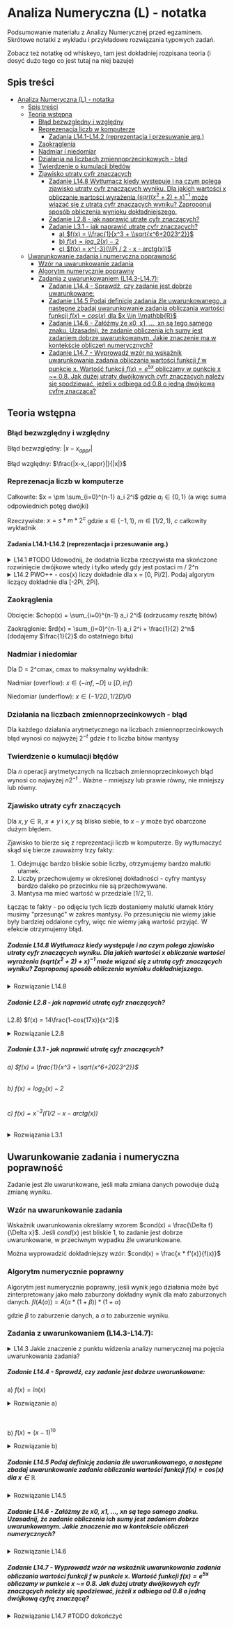 # Analiza Numeryczna (L) - notatka

Podsumowanie materiału z Analizy Numerycznej przed egzaminem. Skrótowe notatki z wykładu i przykładowe rozwiązania typowych zadań. 

Zobacz też notatkę od whiskeyo, tam jest dokładniej rozpisana teoria (i dosyć dużo tego co jest tutaj na niej bazuje)

## Spis treści
- [Analiza Numeryczna (L) - notatka](#analiza-numeryczna-l---notatka)
  - [Spis treści](#spis-treści)
  - [Teoria wstępna](#teoria-wstępna)
    - [Błąd bezwzględny i względny](#błąd-bezwzględny-i-względny)
    - [Reprezenacja liczb w komputerze](#reprezenacja-liczb-w-komputerze)
      - [Zadania L14.1-L14.2 (reprezentacja i przesuwanie arg.)](#zadania-l141-l142-reprezentacja-i-przesuwanie-arg)
    - [Zaokrąglenia](#zaokrąglenia)
    - [Nadmiar i niedomiar](#nadmiar-i-niedomiar)
    - [Działania na liczbach zmiennoprzecinkowych - błąd](#działania-na-liczbach-zmiennoprzecinkowych---błąd)
    - [Twierdzenie o kumulacji błędów](#twierdzenie-o-kumulacji-błędów)
    - [Zjawisko utraty cyfr znaczących](#zjawisko-utraty-cyfr-znaczących)
        - [Zadanie L14.8 Wytłumacz kiedy występuje i na czym polega zjawisko utraty cyfr znaczących wyniku. Dla jakich wartości x obliczanie wartości wyrażenia $(sqrt(x^2+2) + x)^{-1}$ może wiązać się z utratą cyfr znaczących wyniku? Zaproponuj sposób obliczenia wynioku dokładniejszego.](#zadanie-l148-wytłumacz-kiedy-występuje-i-na-czym-polega-zjawisko-utraty-cyfr-znaczących-wyniku-dla-jakich-wartości-x-obliczanie-wartości-wyrażenia-sqrtx22--x-1-może-wiązać-się-z-utratą-cyfr-znaczących-wyniku-zaproponuj-sposób-obliczenia-wynioku-dokładniejszego)
        - [Zadanie L2.8 - jak naprawić utratę cyfr znaczących?](#zadanie-l28---jak-naprawić-utratę-cyfr-znaczących)
        - [Zadanie L3.1 - jak naprawić utratę cyfr znaczących?](#zadanie-l31---jak-naprawić-utratę-cyfr-znaczących)
          - [a) $f(x) = \\frac{1}{x^3 + \\sqrt{x^6+2023^2}}$](#a-fx--frac1x3--sqrtx620232)
          - [b) $f(x) = log\_2(x) - 2$](#b-fx--log_2x---2)
          - [c) $f(x) = x^{-3}(\\Pi / 2 - x - arctg(x))$](#c-fx--x-3pi--2---x---arctgx)
  - [Uwarunkowanie zadania i numeryczna poprawność](#uwarunkowanie-zadania-i-numeryczna-poprawność)
    - [Wzór na uwarunkowanie zadania](#wzór-na-uwarunkowanie-zadania)
    - [Algorytm numerycznie poprawny](#algorytm-numerycznie-poprawny)
    - [Zadania z uwarunkowaniem (L14.3-L14.7):](#zadania-z-uwarunkowaniem-l143-l147)
        - [Zadanie L14.4 - Sprawdź, czy zadanie jest dobrze uwarunkowane:](#zadanie-l144---sprawdź-czy-zadanie-jest-dobrze-uwarunkowane)
        - [Zadanie L14.5 Podaj definicję zadania źle uwarunkowanego, a następne zbadaj uwarunkowanie zadania obliczania wartości funkcji $f(x) = cos(x)$ dla $x \\in \\mathbb{R}$](#zadanie-l145-podaj-definicję-zadania-źle-uwarunkowanego-a-następne-zbadaj-uwarunkowanie-zadania-obliczania-wartości-funkcji-fx--cosx-dla-x-in-mathbbr)
        - [Zadanie L14.6 - Załóżmy że x0, x1, ..., xn są tego samego znaku. Uzasadnij, że zadanie obliczenia ich sumy jest zadaniem dobrze uwarunkowanym. Jakie znaczenie ma w kontekście obliczeń numerycznych?](#zadanie-l146---załóżmy-że-x0-x1--xn-są-tego-samego-znaku-uzasadnij-że-zadanie-obliczenia-ich-sumy-jest-zadaniem-dobrze-uwarunkowanym-jakie-znaczenie-ma-w-kontekście-obliczeń-numerycznych)
        - [Zadanie L14.7 - Wyprowadź wzór na wskaźnik uwarunkowania zadania obliczania wartości funkcji $f$ w punkcie x. Wartość funkcji $f(x) = e^{5x}$ obliczamy w punkcie x ~= 0.8. Jak dużej utraty dwójkowych cyfr znaczących należy się spodziewać, jeżeli x odbiega od 0.8 o jedną dwójkową cyfrę znaczącą?](#zadanie-l147---wyprowadź-wzór-na-wskaźnik-uwarunkowania-zadania-obliczania-wartości-funkcji-f-w-punkcie-x-wartość-funkcji-fx--e5x-obliczamy-w-punkcie-x--08-jak-dużej-utraty-dwójkowych-cyfr-znaczących-należy-się-spodziewać-jeżeli-x-odbiega-od-08-o-jedną-dwójkową-cyfrę-znaczącą)


## Teoria wstępna

### Błąd bezwzględny i względny

Błąd bezwzględny: $|x-x_{appr}|$


Błąd względny: $\frac{|x-x_{appr}|}{|x|}$

### Reprezenacja liczb w komputerze

Całkowite: $x = \pm \sum_{i=0}^{n-1} a_i 2^i$ gdzie $a_i \in \{0,1\}$ (a więc suma odpowiednich potęg dwójki)

Rzeczywiste: $x = s * m * 2^c$ gdzie $s \in \{-1,1\}$, $m \in [1/2, 1)$, $c$ całkowity wykładnik

#### Zadania L14.1-L14.2 (reprezentacja i przesuwanie arg.)

<details>
<summary>
  L14.1 #TODO Udowodnij, że dodatnia liczba rzeczywista ma skończone rozwinięcie dwójkowe wtedy i tylko wtedy gdy jest postaci m / 2^n
</summary>

<br/>

$x = s * m * 2^c$ gdzie $s \in \{-1,1\}$, $m \in [1/2, 1)$, $c$ całkowity wykładnik

Dodatnia liczba, więc wyrzucamy $s$.

```
Dokończyć
```
</details>

<details>

<summary>
  L14.2 PWO++ - cos(x) liczy dokładnie dla x = [0, Pi/2]. Podaj algorytm liczący dokładnie dla [-2Pi, 2Pi].
</summary>

<br/>

```
Zaczynamy zadanie od narysowania wykresu. Zauważymy wtedy gdzie fragmenty funkcji się powtarzają.

W naszym przypadku:
- x = [-2Pi, 0]: przesuwamy o 2Pi w prawo, mamy już tylko [0, 2Pi]
- x = [Pi, 2Pi]: zmieniamy argument na 2Pi - x, mamy [0, Pi]
- x = [Pi/2, Pi]: obliczamy dla x - Pi/2 i mnożymy przez -1, mamy [0, Pi/2] - gotowe

Algorytm liczy więc dla [0, Pi/2] i w zależności od wyniku stosuje odpowiednie przekształcenia:
```

</details>


### Zaokrąglenia

Obcięcie: $chop(x) = \sum_{i=0}^{n-1} a_i 2^i$ (odrzucamy resztę bitów)

Zaokrąglenie: $rd(x) = \sum_{i=0}^{n-1} a_i 2^i + \frac{1}{2} 2^n$ (dodajemy $\frac{1}{2}$ do ostatniego bitu)

### Nadmiar i niedomiar

Dla D = 2^cmax, cmax to maksymalny wykładnik:

Nadmiar (overflow): $x \in (-inf, -D]  \cup [D, inf)$

Niedomiar (underflow): $x \in (- 1/2D, 1/2D)  /{0}$

### Działania na liczbach zmiennoprzecinkowych - błąd

Dla każdego działania arytmetycznego na liczbach zmiennoprzecinkowych błąd wynosi co najwyżej $2^{-t}$ gdzie $t$ to liczba bitów mantysy

### Twierdzenie o kumulacji błędów

Dla $n$ operacji arytmetycznych na liczbach zmiennoprzecinkowych błąd wynosi co najwyżej $n2^{-t}$ . Ważne - mniejszy lub prawie równy, nie mniejszy lub równy.


### Zjawisko utraty cyfr znaczących

Dla $x,y \in \mathbb{R}$, $x \neq y$ i $x,y$ są blisko siebie, to $x-y$ może być obarczone dużym błędem.

Zjawisko to bierze się z reprezentacji liczb w komputerze. By wytłumaczyć skąd się bierze zauważmy trzy fakty: 

1) Odejmując bardzo bliskie sobie liczby, otrzymujemy bardzo malutki ułamek. 
2) Liczby przechowujemy w określonej dokładności - cyfry mantysy bardzo daleko po przecinku nie są przechowywane.
3) Mantysa ma mieć wartość w przedziale $[1/2, 1)$.

Łącząc te fakty - po odjęciu tych liczb dostaniemy malutki ułamek który musimy "przesunąć" w zakres mantysy. Po przesunięciu nie wiemy jakie były bardziej oddalone cyfry, więc nie wiemy jaką wartość przyjąć. W efekcie otrzymujemy błąd.

##### Zadanie L14.8 Wytłumacz kiedy występuje i na czym polega zjawisko utraty cyfr znaczących wyniku. Dla jakich wartości x obliczanie wartości wyrażenia $(sqrt(x^2+2) + x)^{-1}$ może wiązać się z utratą cyfr znaczących wyniku? Zaproponuj sposób obliczenia wynioku dokładniejszego.

<details>

<summary>Rozwiązanie L14.8</summary>

<br />

```
Wytłumaczenie powyżej.

W naszym przypadku problem będzie dla ujemnych x - konkretniej takich dla których sqrt(x^2 + 2) jest bliskie x.

Zaproponowany sposób obliczenia dokładniejszego:

Przekształcamy wyrażenie, przenosząc niewymierne wyrażenie do licznika. 
Otrzymujemy wtedy:
```
$\frac{\sqrt{x^2 + 2} - x}{2}$

```
W liczniku mamy spokój, bo nie znajdziemy takiego x by było bliskie sqrt(x^2 + 2). W mianowniku mamy 2, więc git. Nie będziemy mieli więc żadnych dziwnych artefaktów.
```

</details>


##### Zadanie L2.8 - jak naprawić utratę cyfr znaczących?


L2.8) $f(x) = 14\frac{1-cos(17x)}{x^2}$

<details>
<summary>Rozwiązanie L2.8</summary>

```
Dla x bliskiego 0 odejmujemy dwie bardzo bliskie sobie liczby. możemy więc tracić cyfry znaczące. Aby tego uniknąć, możemy zastosować wzór Taylora dla cos(17x). Po policzeniu pierwszym wyrazem we wzorze będzie 2023 (przy dalszych wyrazach jakieś xsy). Licząc granicę głównego wyrażenia otrzymujemy 2023, więc będzie szło to w dobrym kierunku.
```
</details>


##### Zadanie L3.1 - jak naprawić utratę cyfr znaczących?

###### a) $f(x) = \frac{1}{x^3 + \sqrt{x^6+2023^2}}$ 
###### b) $f(x) = log_2(x) - 2$
###### c) $f(x) = x^{-3}(\Pi / 2 - x - arctg(x))$

<details>
<summary>Rozwiązania L3.1</summary>
<br />

```
a) podobne do L14.8 powyżej, niewymierność do licznika i obraca się znak
b) log_2(x) - 2 = log_2(x / 4) - usuwamy odejmowanie, dzielenie jest bezpieczne
c) Przerabiamy na arctg(x), potem Taylor
```

</details>


## Uwarunkowanie zadania i numeryczna poprawność

Zadanie jest źle uwarunkowane, jeśli mała zmiana danych powoduje dużą zmianę wyniku. 

### Wzór na uwarunkowanie zadania

Wskaźnik uwarunkowania określamy wzorem $cond(x) = \frac{\Delta f}{\Delta x}$. Jeśli $cond(x)$ jest bliskie 1, to zadanie jest dobrze uwarunkowane, w przeciwnym wypadku źle uwarunkowane.

Można wyprowadzić dokładniejszy wzór:
$cond(x) = \frac{x * f'(x)}{f(x)}$


### Algorytm numerycznie poprawny

Algorytm jest numerycznie poprawny, jeśli wynik jego działania może być zinterpretowany jako mało zaburzony dokładny wynik dla mało zaburzonych danych.
$fl(A(a)) = A(a * (1 + \beta)) * (1 + \alpha)$

gdzie $\beta$ to zaburzenie danych, a $\alpha$ to zaburzenie wyniku.


### Zadania z uwarunkowaniem (L14.3-L14.7):

<details>
<summary>
  L14.3 Jakie znaczenie z punktu widzenia analizy numerycznej ma pojęcia uwarunkowania zadania?
</summary>

<br/>

```
Ma bardzo duże znaczenie. Jeśli zadanie jest źle uwarunkowane, to nawet jeśli algorytm jest numerycznie poprawny, to wynik może być bardzo odległy od prawdziwego.
```

</details>

##### Zadanie L14.4 - Sprawdź, czy zadanie jest dobrze uwarunkowane:

a) $f(x) = ln(x)$

<details>
<summary>Rozwiązanie a)</summary>

```
f(x) = ln(x)
f'(x) = 1/x
cond(x) = x * 1/x / ln(x) = 1 / ln(x)

Zadanie jest źle uwarunkowane dla x bliskiego 0

```
</details>
<br/><br/>

b) $f(x) = (x-1)^{10}$

<details>
<summary>Rozwiązanie b)</summary>

```
f(x) = (x-1)^10
f'(x) = 10(x-1)^9
cond(x) = x * 10(x-1)^9 / (x-1)^10 = 10x / (x-1) = 10 + 10 / (x-1)

Zadanie jest źle uwarunkowane dla x bliskiego 1
```
</details>

##### Zadanie L14.5 Podaj definicję zadania źle uwarunkowanego, a następne zbadaj uwarunkowanie zadania obliczania wartości funkcji $f(x) = cos(x)$ dla $x \in \mathbb{R}$

<details>
<summary>Rozwiązanie L14.5</summary>

<br />

```
Zadanie źle uwarunkowane to takie, które ma duży wskaźnik uwarunkowania - można to sprawdzić licząc cond(x) dla danego zadania.
cond(x) = x * f'(x) / f(x)

W naszym przypadku:
f(x) = cos(x)
f'(x) = -sin(x)
cond(x) = x * -sin(x) / cos(x) = -x * tan(x)

Zadanie jest źle uwarunkowane dla x bliskiego Pi/2 + kPi, gdzie k jest liczbą całkowitą - wtedy tan(x) jest bardzo duże.

```

</details>

##### Zadanie L14.6 - Załóżmy że x0, x1, ..., xn są tego samego znaku. Uzasadnij, że zadanie obliczenia ich sumy jest zadaniem dobrze uwarunkowanym. Jakie znaczenie ma w kontekście obliczeń numerycznych?

<details>
<summary>Rozwiązanie L14.6</summary>

<br />

```
Zadanie jest dobrze uwarunkowane, bo cond(x) = 1. Wystarczy policzyć cond(x) dla sumy x0 + x1 + ... + xn:

cond(x) = (x0 + x1 + ... + xn) * 1 / (x0 + x1 + ... + xn) = 1
```

</details>

##### Zadanie L14.7 - Wyprowadź wzór na wskaźnik uwarunkowania zadania obliczania wartości funkcji $f$ w punkcie x. Wartość funkcji $f(x) = e^{5x}$ obliczamy w punkcie x ~= 0.8. Jak dużej utraty dwójkowych cyfr znaczących należy się spodziewać, jeżeli x odbiega od 0.8 o jedną dwójkową cyfrę znaczącą?


<details>

<summary>Rozwiązanie L14.7 #TODO dokończyć</summary>

<br />

```
Wskaźnik uwarunkowania to stosunek względnej zmiany wyniku do względnej zmiany danych:
Względna zmiana danych: (x + d) - x / x = d / x
Względna zmiana wyniku: (f(x+d) - f(x)) / f(x) 

cond(x) = (f(x+d) - f(x)) / f(x) * (x/d) =  
(f(x+d) - f(x))/d * d/f(x) * x/d = 
(f'(x) * x)/f(x)
Wzór wyprowadzony. 
Pamiętajmy że: f(x + d) - f(x) / d = f'(x)
```

```
Nasz przykład:
f(x) = e^(5x)
f'(x) = 5e^(5x)
cond(x) = (5e^(5x) * x) / e^(5x) = 5x
Zadanie jest dobrze uwarunkowane dla naszego x.

Jak dużej utraty dwójkowych cyfr znaczących należy się spodziewać, jeżeli x odbiega od 0.8 o jedną dwójkową cyfrę znaczącą? #TODO

```

</details>